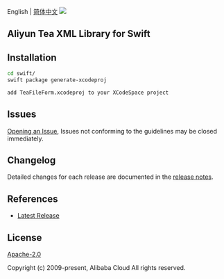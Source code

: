 English | [简体中文](README-CN.md)
![](https://aliyunsdk-pages.alicdn.com/icons/AlibabaCloud.svg)

## Aliyun Tea XML Library for Swift

## Installation

```bash
cd swift/
swift package generate-xcodeproj

add TeaFileForm.xcodeproj to your XCodeSpace project
```

## Issues

[Opening an Issue](https://github.com/aliyun/tea-fileform/issues/new), Issues not conforming to the guidelines may be closed immediately.

## Changelog

Detailed changes for each release are documented in the [release notes](./ChangeLog.txt).

## References

* [Latest Release](https://github.com/aliyun/tea-fileform/tree/master/swift)

## License

[Apache-2.0](http://www.apache.org/licenses/LICENSE-2.0)

Copyright (c) 2009-present, Alibaba Cloud All rights reserved.
